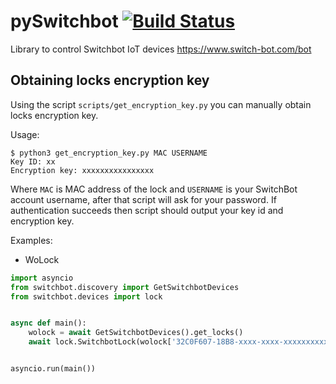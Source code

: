 # pySwitchbot [![Build Status](https://travis-ci.org/sblibs/pySwitchbot.svg?branch=master)](https://travis-ci.org/sblibs/pySwitchbot)

Library to control Switchbot IoT devices https://www.switch-bot.com/bot

## Obtaining locks encryption key

Using the script `scripts/get_encryption_key.py` you can manually obtain locks encryption key.

Usage:

```shell
$ python3 get_encryption_key.py MAC USERNAME
Key ID: xx
Encryption key: xxxxxxxxxxxxxxxx
```

Where `MAC` is MAC address of the lock and `USERNAME` is your SwitchBot account username, after that script will ask for your password.
If authentication succeeds then script should output your key id and encryption key.

Examples:

- WoLock

```python
import asyncio
from switchbot.discovery import GetSwitchbotDevices
from switchbot.devices import lock


async def main():
    wolock = await GetSwitchbotDevices().get_locks()
    await lock.SwitchbotLock(wolock['32C0F607-18B8-xxxx-xxxx-xxxxxxxxxx'].device, "key-id", "encryption-key").get_lock_status()


asyncio.run(main())

```
